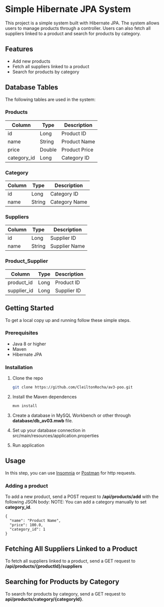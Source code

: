 # Simple Hibernate JPA System

This project is a simple system built with Hibernate JPA. The system allows users to manage products through a controller. Users can also fetch all suppliers linked to a product and search for products by category.

## Features

- Add new products
- Fetch all suppliers linked to a product
- Search for products by category

## Database Tables

The following tables are used in the system:

### Products

| Column     | Type    | Description       |
|------------|---------|-------------------|
| id         | Long    | Product ID        |
| name       | String  | Product Name      |
| price      | Double  | Product Price     |
| category_id| Long    | Category ID       |

### Category

| Column | Type   | Description     |
|--------|--------|-----------------|
| id     | Long   | Category ID     |
| name   | String | Category Name   |

### Suppliers

| Column | Type   | Description       |
|--------|--------|-------------------|
| id     | Long   | Supplier ID       |
| name   | String | Supplier Name     |

### Product_Supplier

| Column     | Type  | Description         |
|------------|-------|---------------------|
| product_id | Long  | Product ID          |
| supplier_id| Long  | Supplier ID         |

## Getting Started

To get a local copy up and running follow these simple steps.

### Prerequisites

- Java 8 or higher
- Maven
- Hibernate JPA

### Installation

1. Clone the repo
   ```sh
   git clone https://github.com/CleiltonRocha/av3-poo.git

2. Install the Maven dependences
   ```sh
   mvn install

3. Create a database in MySQL Workbench or other through **database/db_av03.mwb** file.

4. Set up your database connection in src/main/resources/application.properties

5. Run application

## Usage
In this step, you can use [Insomnia](https://insomnia.rest/download) or [Postman](https://www.postman.com/downloads/) for http requests.

### Adding a product
To add a new product, send a POST request to **/api/products/add** with the following JSON body:
NOTE: You can add a category manually to set **category_id**.
```
{
  "name": "Product Name",
  "price": 100.0,
  "category_id": 1
}
```

## Fetching All Suppliers Linked to a Product
To fetch all suppliers linked to a product, send a GET request to **/api/products/{productId}/suppliers**

## Searching for Products by Category
To search for products by category, send a GET request to **api/products/category/{categoryId}**.

















